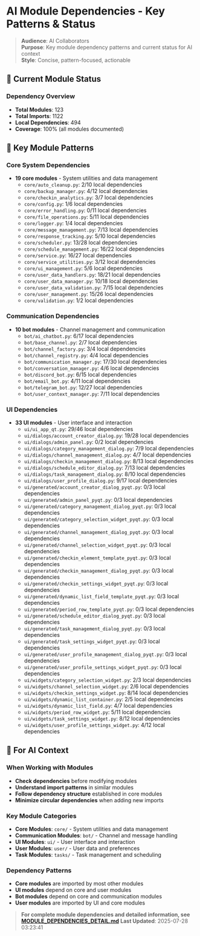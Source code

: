 # AI Module Dependencies - Key Patterns & Status

> **Audience**: AI Collaborators  
> **Purpose**: Key module dependency patterns and current status for AI context  
> **Style**: Concise, pattern-focused, actionable

## 🎯 **Current Module Status**

### **Dependency Overview**
- **Total Modules**: 123
- **Total Imports**: 1122
- **Local Dependencies**: 494
- **Coverage**: 100% (all modules documented)

## 🔧 **Key Module Patterns**

### **Core System Dependencies**
- **19 core modules** - System utilities and data management
  - `core/auto_cleanup.py`: 2/10 local dependencies
  - `core/backup_manager.py`: 4/12 local dependencies
  - `core/checkin_analytics.py`: 3/7 local dependencies
  - `core/config.py`: 1/6 local dependencies
  - `core/error_handling.py`: 0/11 local dependencies
  - `core/file_operations.py`: 5/11 local dependencies
  - `core/logger.py`: 1/4 local dependencies
  - `core/message_management.py`: 7/13 local dependencies
  - `core/response_tracking.py`: 5/10 local dependencies
  - `core/scheduler.py`: 13/28 local dependencies
  - `core/schedule_management.py`: 16/22 local dependencies
  - `core/service.py`: 16/27 local dependencies
  - `core/service_utilities.py`: 3/12 local dependencies
  - `core/ui_management.py`: 5/6 local dependencies
  - `core/user_data_handlers.py`: 18/21 local dependencies
  - `core/user_data_manager.py`: 10/18 local dependencies
  - `core/user_data_validation.py`: 7/15 local dependencies
  - `core/user_management.py`: 15/26 local dependencies
  - `core/validation.py`: 1/2 local dependencies

### **Communication Dependencies**
- **10 bot modules** - Channel management and communication
  - `bot/ai_chatbot.py`: 6/17 local dependencies
  - `bot/base_channel.py`: 2/7 local dependencies
  - `bot/channel_factory.py`: 3/4 local dependencies
  - `bot/channel_registry.py`: 4/4 local dependencies
  - `bot/communication_manager.py`: 17/30 local dependencies
  - `bot/conversation_manager.py`: 4/6 local dependencies
  - `bot/discord_bot.py`: 6/15 local dependencies
  - `bot/email_bot.py`: 4/11 local dependencies
  - `bot/telegram_bot.py`: 12/27 local dependencies
  - `bot/user_context_manager.py`: 7/11 local dependencies

### **UI Dependencies**
- **33 UI modules** - User interface and interaction
  - `ui/ui_app_qt.py`: 29/46 local dependencies
  - `ui/dialogs/account_creator_dialog.py`: 19/28 local dependencies
  - `ui/dialogs/admin_panel.py`: 0/2 local dependencies
  - `ui/dialogs/category_management_dialog.py`: 7/9 local dependencies
  - `ui/dialogs/channel_management_dialog.py`: 4/7 local dependencies
  - `ui/dialogs/checkin_management_dialog.py`: 8/13 local dependencies
  - `ui/dialogs/schedule_editor_dialog.py`: 7/13 local dependencies
  - `ui/dialogs/task_management_dialog.py`: 8/10 local dependencies
  - `ui/dialogs/user_profile_dialog.py`: 9/17 local dependencies
  - `ui/generated/account_creator_dialog_pyqt.py`: 0/3 local dependencies
  - `ui/generated/admin_panel_pyqt.py`: 0/3 local dependencies
  - `ui/generated/category_management_dialog_pyqt.py`: 0/3 local dependencies
  - `ui/generated/category_selection_widget_pyqt.py`: 0/3 local dependencies
  - `ui/generated/channel_management_dialog_pyqt.py`: 0/3 local dependencies
  - `ui/generated/channel_selection_widget_pyqt.py`: 0/3 local dependencies
  - `ui/generated/checkin_element_template_pyqt.py`: 0/3 local dependencies
  - `ui/generated/checkin_management_dialog_pyqt.py`: 0/3 local dependencies
  - `ui/generated/checkin_settings_widget_pyqt.py`: 0/3 local dependencies
  - `ui/generated/dynamic_list_field_template_pyqt.py`: 0/3 local dependencies
  - `ui/generated/period_row_template_pyqt.py`: 0/3 local dependencies
  - `ui/generated/schedule_editor_dialog_pyqt.py`: 0/3 local dependencies
  - `ui/generated/task_management_dialog_pyqt.py`: 0/3 local dependencies
  - `ui/generated/task_settings_widget_pyqt.py`: 0/3 local dependencies
  - `ui/generated/user_profile_management_dialog_pyqt.py`: 0/3 local dependencies
  - `ui/generated/user_profile_settings_widget_pyqt.py`: 0/3 local dependencies
  - `ui/widgets/category_selection_widget.py`: 2/3 local dependencies
  - `ui/widgets/channel_selection_widget.py`: 2/6 local dependencies
  - `ui/widgets/checkin_settings_widget.py`: 8/14 local dependencies
  - `ui/widgets/dynamic_list_container.py`: 2/5 local dependencies
  - `ui/widgets/dynamic_list_field.py`: 4/7 local dependencies
  - `ui/widgets/period_row_widget.py`: 5/11 local dependencies
  - `ui/widgets/task_settings_widget.py`: 8/12 local dependencies
  - `ui/widgets/user_profile_settings_widget.py`: 4/12 local dependencies

## 🎯 **For AI Context**

### **When Working with Modules**
- **Check dependencies** before modifying modules
- **Understand import patterns** in similar modules
- **Follow dependency structure** established in core modules
- **Minimize circular dependencies** when adding new imports

### **Key Module Categories**
- **Core Modules**: `core/` - System utilities and data management
- **Communication Modules**: `bot/` - Channel and message handling
- **UI Modules**: `ui/` - User interface and interaction
- **User Modules**: `user/` - User data and preferences
- **Task Modules**: `tasks/` - Task management and scheduling

### **Dependency Patterns**
- **Core modules** are imported by most other modules
- **UI modules** depend on core and user modules
- **Bot modules** depend on core and communication modules
- **User modules** are imported by UI and core modules

> **For complete module dependencies and detailed information, see [MODULE_DEPENDENCIES_DETAIL.md](MODULE_DEPENDENCIES_DETAIL.md)**
> **Last Updated**: 2025-07-28 03:23:41

